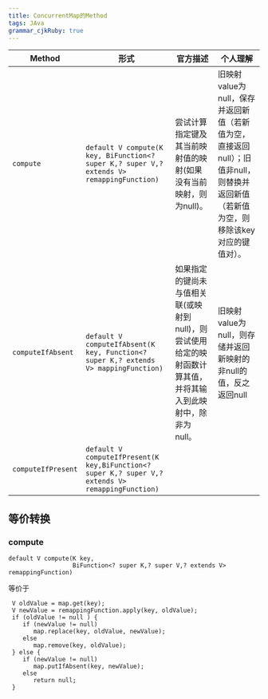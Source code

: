 ```yaml
---
title: ConcurrentMap的Method 
tags: JAva
grammar_cjkRuby: true
---
```



| Method | 形式|官方描述|个人理解|
|---|---|---|---|
| ```compute``` |  ```default V compute(K key, BiFunction<? super K,? super V,? extends V> remappingFunction)``` |尝试计算指定键及其当前映射值的映射(如果没有当前映射，则为null)。 |旧映射value为null，保存并返回新值（若新值为空，直接返回null）；旧值非null，则替换并返回新值（若新值为空，则移除该key对应的键值对）。 |
| ```computeIfAbsent``` | ```default V computeIfAbsent(K key, Function<? super K,? extends V> mappingFunction)``` | 如果指定的键尚未与值相关联(或映射到null)，则尝试使用给定的映射函数计算其值，并将其输入到此映射中，除非为null。|旧映射value为null，则存储并返回新映射的非null的值，反之返回null|
| ```computeIfPresent``` | ```default V computeIfPresent(K key,BiFunction<? super K,? super V,? extends V> remappingFunction)``` | | |
## 等价转换

### compute

```
default V compute(K key,
                  BiFunction<? super K,? super V,? extends V> remappingFunction)
```
等价于
```
 V oldValue = map.get(key);
 V newValue = remappingFunction.apply(key, oldValue);
 if (oldValue != null ) {
    if (newValue != null)
       map.replace(key, oldValue, newValue);
    else
       map.remove(key, oldValue);
 } else {
    if (newValue != null)
       map.putIfAbsent(key, newValue);
    else
       return null;
 }
```